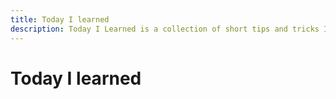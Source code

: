 ```yaml
---
title: Today I learned
description: Today I Learned is a collection of short tips and tricks I have discovered.
---
```


<main class="vp-doc">

# Today I learned

<TodayILearnedList/>
<script setup>
import TodayILearnedList from './today-i-learned/components/TodayILearnedList.vue'
</script>

</main>
